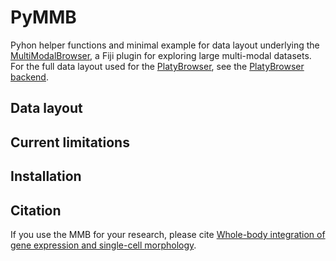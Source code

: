 # PyMMB

Pyhon helper functions and minimal example for data layout underlying the [MultiModalBrowser](https://github.com/platybrowser/mmb-fiji), a Fiji plugin for exploring large multi-modal datasets. For the full data layout used for the [PlatyBrowser](https://www.biorxiv.org/content/10.1101/2020.02.26.961037v1), see the [PlatyBrowser backend](https://github.com/platybrowser/platybrowser-backend).

## Data layout

## Current limitations

## Installation

## Citation

If you use the MMB for your research, please cite [Whole-body integration of gene expression and single-cell morphology](https://www.biorxiv.org/content/10.1101/2020.02.26.961037v1).
